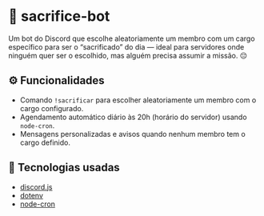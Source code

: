 # 🎯 sacrifice-bot

Um bot do Discord que escolhe aleatoriamente um membro com um cargo específico para ser o “sacrificado” do dia — ideal para servidores onde ninguém quer ser o escolhido, mas alguém precisa assumir a missão. 😔  

## ⚙️ Funcionalidades

- Comando `!sacrificar` para escolher aleatoriamente um membro com o cargo configurado.  
- Agendamento automático diário às 20h (horário do servidor) usando `node-cron`.  
- Mensagens personalizadas e avisos quando nenhum membro tem o cargo definido.  

## 🧠 Tecnologias usadas

- [discord.js](https://discord.js.org/)  
- [dotenv](https://www.npmjs.com/package/dotenv)  
- [node-cron](https://www.npmjs.com/package/node-cron)  

